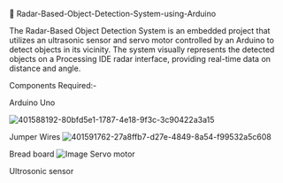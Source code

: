 📡 Radar-Based-Object-Detection-System-using-Arduino

  The Radar-Based Object Detection System is an embedded project that utilizes an ultrasonic sensor and servo motor controlled by an Arduino to detect objects in its vicinity. The system visually represents the detected objects on a Processing IDE radar interface, providing real-time data on distance and angle.

Components Required:-

Arduino Uno

![401588192-80bfd5e1-1787-4e18-9f3c-3c90422a3a15](https://github.com/user-attachments/assets/edf167df-958d-4156-a8d1-c18e3d65c23a)

Jumper Wires
![401591762-27a8ffb7-d27e-4849-8a54-f99532a5c608](https://github.com/user-attachments/assets/73f54e75-fc92-4ff0-aae5-efe0ae1db8e9)

Bread board
![Image](https://github.com/user-attachments/assets/4aaf892e-9086-4b73-8a91-fc246063035a)
Servo motor

Ultrosonic sensor



